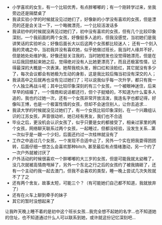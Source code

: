 - 小学喜欢的女生，有一个比较优秀，有点胖嘟嘟的；有一个刚转学过来，坐我旁边还是隔壁桌了
- 我读实验小学的时候就没见过她们了，好像新的小学没有喜欢的女孩，但是漂亮的还是会关注一下，一个略微漂亮，一个比较活泼话多
- 我读初中的时候就没再见过她们了，初中没有喜欢的女孩，但有几个比较印象深刻，一个我前面的两个女孩，好像挺多人追的，但我没感觉，当初她们是我讲笑话的实验听众；好像后面长大以后这两个女孩都比较迷人；
还有一个刻入我的灵魂之中，当初我并没有喜欢她，似乎她做过班长，我当时人缘并不好，但是她处处维护我，好像还挺关注我的，当时她短发也没觉得她漂亮，但是在以后我回想起来她之后，觉得绝对没有人比她更漂亮了，而且还极富性情，记得最深的大概是一次表演，她帮我梳头发，擦口红和涂脸红，其它就没有多少了，每次会议都会有她极为生动的身影，这是我比较后悔当初没有深交的人；
- 我读高中之后就再也没有见过她们了；可以说我似乎每一次升学，都只有我一个人独立再战斗呢；其中比较印象深刻的有三个女孩，一个被眼神迷住，后来早早的结婚了，一个情商和说话都还行，但个子挺矮的，不知道为什么蛮多人追的，我也约过她一次，还有一个女孩非常开放活泼，我连名字也都记得，好像叫王博，也是一个极富性情的女孩，但却不会迷住别人，让你去追求...
- 我读大学的时候就没见过她们了，有一个女孩比较印象深刻，在一个兴趣组认识的江苏女孩，声音很动听，她已经有男友，我们也不合适
- 毕业之后，更没机会认识女孩了，似乎只要是女的都接受了，相亲过家里的两个女孩，网络聊天联系过两个女孩，一起睡过，但都没经验，没发生关系...第一次似乎是一跟一个少妇，后面还约过一次桂林就没有了
- 工作之中追过几个女孩，一个发现不合适中止了，另外一个实在把我耍得团团转，后面仔细一想怎么会喜欢那种bitch, 甚至最后有点情绪激动，另一个约了一次户外就被讨厌了
- 户外活动的时候很喜欢一个胖嘟嘟的大三岁的女孩，但是可能我就太幼稚了，没几次就被高情商甩掉了，另外一个东北之行之后的女孩约了被我搞砸了，还有一个主动约我一起去澳门，但我不会喜欢的类型，睡一晚上尝试几次失败就不了了之
- 还有两个舍友，故事太短，可能三个？（有可能她们自己都不知道，我就放弃了）
- 还有在火车上聊到牵手的妹子
- 其它的暂时没想起来了


让我昨天晚上睡不着的是初中这个班长女孩...我完全想不起她的名字...也不知道她的住址，也不知道通过什么人可以联系到她，或许就这份记忆深刻吧...
